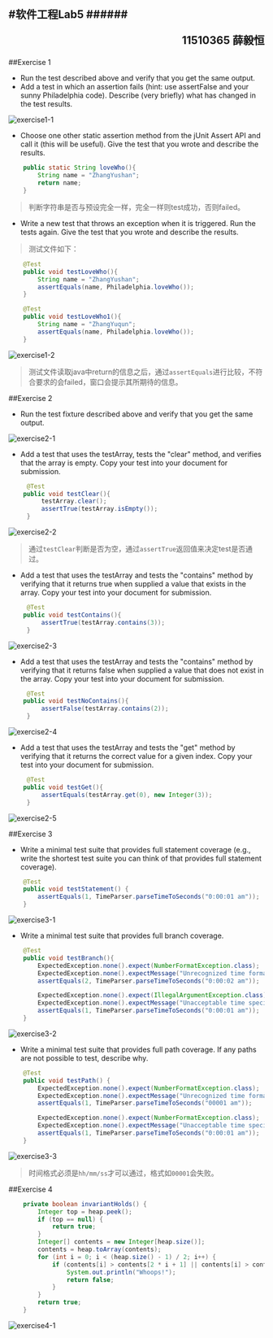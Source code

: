 #软件工程Lab5
######<p align="right">11510365 薛毅恒</p>
-
##Exercise 1
-	Run the test described above and verify that you get the same output.
-	Add a test in which an assertion fails (hint: use assertFalse and your sunny Philadelphia code). Describe (very briefly) what has changed in the test results.

![exercise1-1](/Users/xueyiheng/Desktop/软件工程/Lab/Lab5/软件工程Lab5/1.png)

-	Choose one other static assertion method from the jUnit Assert API and call it (this will be useful). Give the test that you wrote and describe the results.

```java
    public static String loveWho(){
        String name = "ZhangYushan";
        return name;
    }
``` 
>判断字符串是否与预设完全一样，完全一样则test成功，否则failed。

-	Write a new test that throws an exception when it is triggered. Run the tests again. Give the test that you wrote and describe the results.

>测试文件如下：

```java
    @Test
    public void testLoveWho(){
        String name = "ZhangYushan";
        assertEquals(name, Philadelphia.loveWho());
    }

    @Test
    public void testLoveWho1(){
        String name = "ZhangYuqun";
        assertEquals(name, Philadelphia.loveWho());
    }
```

![exercise1-2](/Users/xueyiheng/Desktop/软件工程/Lab/Lab5/软件工程Lab5/2.png)
>测试文件读取java中return的信息之后，通过`assertEquals`进行比较，不符合要求的会failed，窗口会提示其所期待的信息。


##Exercise 2
-	Run the test fixture described above and verify that you get the same output.

![exercise2-1](/Users/xueyiheng/Desktop/软件工程/Lab/Lab5/软件工程Lab5/3.png)

-	Add a test that uses the testArray, tests the "clear" method, and verifies that the array is empty. Copy your test into your document for submission.

```java
     @Test
    public void testClear(){
         testArray.clear();
         assertTrue(testArray.isEmpty());
     }
```

![exercise2-2](/Users/xueyiheng/Desktop/软件工程/Lab/Lab5/软件工程Lab5/4.png)
>通过`testClear`判断是否为空，通过`assertTrue`返回值来决定test是否通过。

-	Add a test that uses the testArray and tests the "contains" method by verifying that it returns true when supplied a value that exists in the array. Copy your test into your document for submission.

```java
     @Test
    public void testContains(){
         assertTrue(testArray.contains(3));
     }
```

![exercise2-3](/Users/xueyiheng/Desktop/软件工程/Lab/Lab5/软件工程Lab5/5.png)

-	Add a test that uses the testArray and tests the "contains" method by verifying that it returns false when supplied a value that does not exist in the array. Copy your test into your document for submission.

```java
     @Test
    public void testNoContains(){
         assertFalse(testArray.contains(2));
     }
```

![exercise2-4](/Users/xueyiheng/Desktop/软件工程/Lab/Lab5/软件工程Lab5/6.png)
     
-	Add a test that uses the testArray and tests the "get" method by verifying that it returns the correct value for a given index. Copy your test into your document for submission.

```java
     @Test
    public void testGet(){
         assertEquals(testArray.get(0), new Integer(3));
     }
```

![exercise2-5](/Users/xueyiheng/Desktop/软件工程/Lab/Lab5/软件工程Lab5/7.png)
     

##Exercise 3
-	Write a minimal test suite that provides full statement coverage (e.g., write the shortest test suite you can think of that provides full statement coverage).

```java
    @Test
    public void testStatement() {
        assertEquals(1, TimeParser.parseTimeToSeconds("0:00:01 am"));
    }
```

![exercise3-1](/Users/xueyiheng/Desktop/软件工程/Lab/Lab5/软件工程Lab5/8.png)
    
-	Write a minimal test suite that provides full branch coverage.

```java
    @Test
    public void testBranch(){
        ExpectedException.none().expect(NumberFormatException.class);
        ExpectedException.none().expectMessage("Unrecognized time format");
        assertEquals(2, TimeParser.parseTimeToSeconds("0:00:02 am"));

        ExpectedException.none().expect(IllegalArgumentException.class);
        ExpectedException.none().expectMessage("Unacceptable time specified");
        assertEquals(1, TimeParser.parseTimeToSeconds("0:00:01 am"));
    }
```
    
![exercise3-2](/Users/xueyiheng/Desktop/软件工程/Lab/Lab5/软件工程Lab5/9.png)
    
-	Write a minimal test suite that provides full path coverage. If any paths are not possible to test, describe why.

```java
    @Test
    public void testPath() {
        ExpectedException.none().expect(NumberFormatException.class);
        ExpectedException.none().expectMessage("Unrecognized time format");
        assertEquals(1, TimeParser.parseTimeToSeconds("00001 am"));

        ExpectedException.none().expect(NumberFormatException.class);
        ExpectedException.none().expectMessage("Unacceptable time specified");
        assertEquals(1, TimeParser.parseTimeToSeconds("0:00:01 am"));
    }
```

![exercise3-3](/Users/xueyiheng/Desktop/软件工程/Lab/Lab5/软件工程Lab5/10.png)    
>时间格式必须是`hh/mm/ss`才可以通过，格式如`00001`会失败。

##Exercise 4

```java
    private boolean invariantHolds() {
        Integer top = heap.peek();
        if (top == null) {
            return true;
        }
        Integer[] contents = new Integer[heap.size()];
        contents = heap.toArray(contents);
        for (int i = 0; i < (heap.size() - 1) / 2; i++) {
            if (contents[i] > contents[2 * i + 1] || contents[i] > contents[2 * i + 2]) {
                System.out.println("Whoops!");
                return false;
            }
        }
        return true;
    }
```
![exercise4-1](/Users/xueyiheng/Desktop/软件工程/Lab/Lab5/软件工程Lab5/11.png)    
